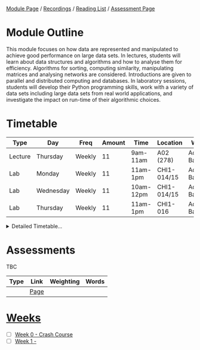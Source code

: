 [Module Page](https://canvas.sussex.ac.uk/courses/35221) /
[Recordings](https://sussex.cloud.panopto.eu/Panopto/Pages/Sessions/List.aspx?embedded=1&nomobileprompt=true#folderID=%22b624258e-4c26-45d0-9897-b22600c4706d%22) /
[Reading List](https://sussex.leganto.exlibrisgroup.com/leganto/nui/lists/23771532240002461?auth=SAML) /
[Assessment Page](https://canvas.sussex.ac.uk/courses/35221/pages/assessments-and-feedback-2)

# Module Outline
This module focuses on how data are represented and manipulated to achieve good performance on large data sets. In lectures, students will learn about data structures and algorithms and how to analyse them for efficiency. Algorithms for sorting, computing similarity, manipulating matrices and analysing networks are considered. Introductions are given to parallel and distributed computing and databases. In laboratory sessions, students will develop their Python programming skills, work with a variety of data sets including large data sets from real world applications, and investigate the impact on run-time of their algorithmic choices. 

# Timetable

| Type | Day | Freq | Amount | Time | Location | Who | 
|---|---|---|---|---|---|---|
| Lecture | Thursday  | Weekly | 11 | 9am-11am  | A02 (278)   | Adam Barrett | 
| Lab     | Monday    | Weekly | 11 | 11am-1pm  | CHI1-014/15 | Adam Barrett |
| Lab     | Wednesday | Weekly | 11 | 10am-12pm | CHI1-014/15 | Adam Barrett |
| Lab     | Thursday  | Weekly | 11 | 11am-1pm  | CHI1-016    | Adam Barrett |

<details>
  <summary>Detailed Timetable...</summary>

  |   | Mon | Tue | Wed | Thurs | Fri |
  |---|---|---|---|---|---|
  | 09-10  |---    |---   |---   |Lecture |---|
  | 10-11  |---    |---   |Lab 2 |Lecture |---|
  | 11-12  |Lab 1  |---   |Lab 2 |Lab 3   |---|
  | 12-13  |Lab 1  |---   |---   |Lab 3   |---|
  | 13-14  |---    |---   |---   |---     |---|

</details>

# Assessments

TBC

| Type | Link | Weighting | Words |
|---|---|---|---|
|  | [Page]() |  |  |

# [Weeks]()
- [ ] [Week 0 - Crash Course](https://github.com/LukeBirkett/study-planner/tree/main/969G5_Algorithmic_Data_Science/weeks/week_0)
- [ ] [Week 1 - ]()
